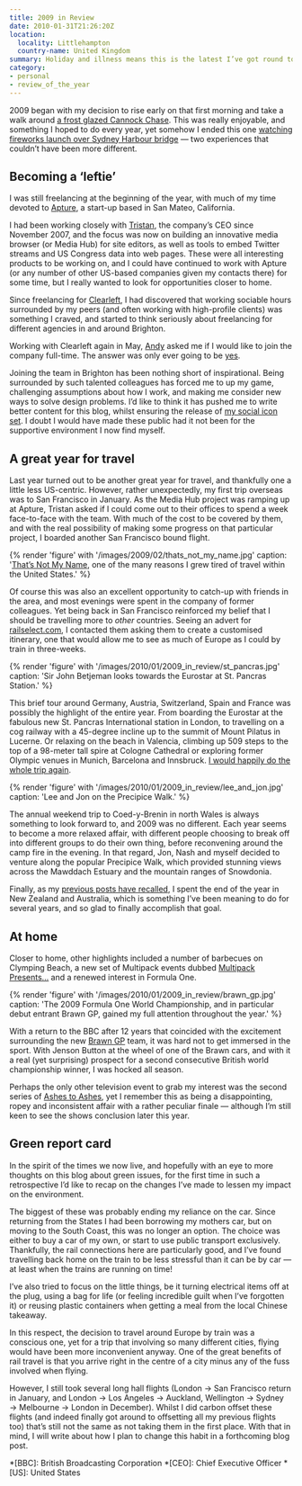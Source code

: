 ```yaml
---
title: 2009 in Review
date: 2010-01-31T21:26:20Z
location:
  locality: Littlehampton
  country-name: United Kingdom
summary: Holiday and illness means this is the latest I’ve got round to writing a yearly review. Whilst today is possibly the latest I can get away with such a post, I still think it’s important to reflect on the achievements of the previous twelve months.
category:
- personal
- review_of_the_year
---
```

2009 began with my decision to rise early on that first morning and take a walk around [a frost glazed Cannock Chase][1]. This was really enjoyable, and something I hoped to do every year, yet somehow I ended this one [watching fireworks launch over Sydney Harbour bridge][2] — two experiences that couldn’t have been more different.

## Becoming a ‘leftie’

I was still freelancing at the beginning of the year, with much of my time devoted to [Apture][3], a start-up based in San Mateo, California.

I had been working closely with [Tristan][4], the company’s CEO since November 2007, and the focus was now on building an innovative media browser (or Media Hub) for site editors, as well as tools to embed Twitter streams and US Congress data into web pages. These were all interesting products to be working on, and I could have continued to work with Apture (or any number of other US-based companies given my contacts there) for some time, but I really wanted to look for opportunities closer to home.

Since freelancing for [Clearleft][5], I had discovered that working sociable hours surrounded by my peers (and often working with high-profile clients) was something I craved, and started to think seriously about freelancing for different agencies in and around Brighton.

Working with Clearleft again in May, [Andy][6] asked me if I would like to join the company full-time. The answer was only ever going to be [yes][7].

Joining the team in Brighton has been nothing short of inspirational. Being surrounded by such talented colleagues has forced me to up my game, challenging assumptions about how I work, and making me consider new ways to solve design problems. I’d like to think it has pushed me to write better content for this blog, whilst ensuring the release of [my social icon set][8]. I doubt I would have made these public had it not been for the supportive environment I now find myself.

## A great year for travel

Last year turned out to be another great year for travel, and thankfully one a little less US-centric. However, rather unexpectedly, my first trip overseas was to San Francisco in January. As the Media Hub project was ramping up at Apture, Tristan asked if I could come out to their offices to spend a week face-to-face with the team. With much of the cost to be covered by them, and with the real possibility of making some progress on that particular project, I boarded another San Francisco bound flight.

{% render 'figure' with '/images/2009/02/thats_not_my_name.jpg'
  caption: '[That’s Not My Name](/2009/02/thats_not_my_name), one of the many reasons I grew tired of travel within the United States.'
%}

Of course this was also an excellent opportunity to catch-up with friends in the area, and most evenings were spent in the company of former colleagues. Yet being back in San Francisco reinforced my belief that I should be travelling more to *other* countries. Seeing an advert for [railselect.com][9], I contacted them asking them to create a customised itinerary, one that would allow me to see as much of Europe as I could by train in three-weeks.

{% render 'figure' with '/images/2010/01/2009_in_review/st_pancras.jpg'
  caption: 'Sir John Betjeman looks towards the Eurostar at St. Pancras Station.'
%}

This brief tour around Germany, Austria, Switzerland, Spain and France was possibly the highlight of the entire year. From boarding the Eurostar at the fabulous new St. Pancras International station in London, to travelling on a cog railway with a 45-degree incline up to the summit of Mount Pilatus in Lucerne. Or relaxing on the beach in Valencia, climbing up 509 steps to the top of a 98-meter tall spire at Cologne Cathedral or exploring former Olympic venues in Munich, Barcelona and Innsbruck. [I would happily do the whole trip again][10].

{% render 'figure' with '/images/2010/01/2009_in_review/lee_and_jon.jpg'
  caption: 'Lee and Jon on the Precipice Walk.'
%}

The annual weekend trip to Coed-y-Brenin in north Wales is always something to look forward to, and 2009 was no different. Each year seems to become a more relaxed affair, with different people choosing to break off into different groups to do their own thing, before reconvening around the camp fire in the evening. In that regard, Jon, Nash and myself decided to venture along the popular Precipice Walk, which provided stunning views across the Mawddach Estuary and the mountain ranges of Snowdonia.

Finally, as my [previous posts have recalled][11], I spent the end of the year in New Zealand and Australia, which is something I’ve been meaning to do for several years, and so glad to finally accomplish that goal.

## At home

Closer to home, other highlights included a number of barbecues on Clymping Beach, a new set of Multipack events dubbed [Multipack Presents…][12] and a renewed interest in Formula One.

{% render 'figure' with '/images/2010/01/2009_in_review/brawn_gp.jpg'
  caption: 'The 2009 Formula One World Championship, and in particular debut entrant Brawn GP, gained my full attention throughout the year.'
%}

With a return to the BBC after 12 years that coincided with the excitement surrounding the new [Brawn GP][13] team, it was hard not to get immersed in the sport. With Jenson Button at the wheel of one of the Brawn cars, and with it a real (yet surprising) prospect for a second consecutive British world championship winner, I was hocked all season.

Perhaps the only other television event to grab my interest was the second series of [Ashes to Ashes][14], yet I remember this as being a disappointing, ropey and inconsistent affair with a rather peculiar finale — although I’m still keen to see the shows conclusion later this year.

## Green report card

In the spirit of the times we now live, and hopefully with an eye to more thoughts on this blog about green issues, for the first time in such a retrospective I’d like to recap on the changes I’ve made to lessen my impact on the environment.

The biggest of these was probably ending my reliance on the car. Since returning from the States I had been borrowing my mothers car, but on moving to the South Coast, this was no longer an option. The choice was either to buy a car of my own, or start to use public transport exclusively. Thankfully, the rail connections here are particularly good, and I’ve found travelling back home on the train to be less stressful than it can be by car — at least when the trains are running on time!

I’ve also tried to focus on the little things, be it turning electrical items off at the plug, using a bag for life (or feeling incredible guilt when I’ve forgotten it) or reusing plastic containers when getting a meal from the local Chinese takeaway.

In this respect, the decision to travel around Europe by train was a conscious one, yet for a trip that involving so many different cities, flying would have been more inconvenient anyway. One of the great benefits of rail travel is that you arrive right in the centre of a city minus any of the fuss involved when flying.

However, I still took several long hall flights (London → San Francisco return in January, and London → Los Angeles → Auckland, Wellington → Sydney → Melbourne → London in December). Whilst I did carbon offset these flights (and indeed finally got around to offsetting all my previous flights too) that’s still not the same as not taking them in the first place. With that in mind, I will write about how I plan to change this habit in a forthcoming blog post.

[1]: /2009/01/day_one
[2]: /2010/01/sydney
[3]: http://apture.com/
[4]: http://tristanharris.com/
[5]: https://clearleft.com/
[6]: https://clearleft.com/is/andybudd
[7]: /2009/06/clearleft
[8]: /2009/06/social_media_icons
[9]: http://railselect.com/
[10]: /2009/05/a_european_adventure
[11]: /2010/01/
[12]: http://multipack.co.uk/presents/
[13]: http://news.bbc.co.uk/sport1/hi/motorsport/formula_one/drivers_and_teams/7879039.stm
[14]: https://www.bbc.co.uk/ashestoashes/

*[BBC]: British Broadcasting Corporation
*[CEO]: Chief Executive Officer
*[US]: United States

